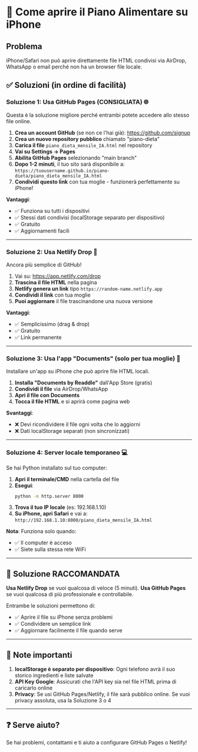 # 📱 Come aprire il Piano Alimentare su iPhone

## Problema
iPhone/Safari non può aprire direttamente file HTML condivisi via AirDrop, WhatsApp o email perché non ha un browser file locale.

## ✅ Soluzioni (in ordine di facilità)

### **Soluzione 1: Usa GitHub Pages (CONSIGLIATA)** 🌐

Questa è la soluzione migliore perché entrambi potete accedere allo stesso file online.

1. **Crea un account GitHub** (se non ce l'hai già): https://github.com/signup
2. **Crea un nuovo repository pubblico** chiamato "piano-dieta"
3. **Carica il file** `piano_dieta_mensile_IA.html` nel repository
4. **Vai su Settings → Pages**
5. **Abilita GitHub Pages** selezionando "main branch"
6. **Dopo 1-2 minuti**, il tuo sito sarà disponibile a: `https://tuousername.github.io/piano-dieta/piano_dieta_mensile_IA.html`
7. **Condividi questo link** con tua moglie - funzionerà perfettamente su iPhone!

**Vantaggi**:
- ✅ Funziona su tutti i dispositivi
- ✅ Stessi dati condivisi (localStorage separato per dispositivo)
- ✅ Gratuito
- ✅ Aggiornamenti facili

---

### **Soluzione 2: Usa Netlify Drop** 🚀

Ancora più semplice di GitHub!

1. Vai su: https://app.netlify.com/drop
2. **Trascina il file HTML** nella pagina
3. **Netlify genera un link** tipo `https://random-name.netlify.app`
4. **Condividi il link** con tua moglie
5. **Puoi aggiornare** il file trascinandone una nuova versione

**Vantaggi**:
- ✅ Semplicissimo (drag & drop)
- ✅ Gratuito
- ✅ Link permanente

---

### **Soluzione 3: Usa l'app "Documents" (solo per tua moglie)** 📂

Installare un'app su iPhone che può aprire file HTML locali.

1. **Installa "Documents by Readdle"** dall'App Store (gratis)
2. **Condividi il file** via AirDrop/WhatsApp
3. **Apri il file con Documents**
4. **Tocca il file HTML** e si aprirà come pagina web

**Svantaggi**:
- ❌ Devi ricondividere il file ogni volta che lo aggiorni
- ❌ Dati localStorage separati (non sincronizzati)

---

### **Soluzione 4: Server locale temporaneo** 💻

Se hai Python installato sul tuo computer:

1. **Apri il terminale/CMD** nella cartella del file
2. **Esegui**:
   ```bash
   python -m http.server 8000
   ```
3. **Trova il tuo IP locale** (es: 192.168.1.10)
4. **Su iPhone, apri Safari** e vai a: `http://192.168.1.10:8000/piano_dieta_mensile_IA.html`

**Nota**: Funziona solo quando:
- ✅ Il computer è acceso
- ✅ Siete sulla stessa rete WiFi

---

## 🎯 Soluzione RACCOMANDATA

**Usa Netlify Drop** se vuoi qualcosa di veloce (5 minuti).
**Usa GitHub Pages** se vuoi qualcosa di più professionale e controllabile.

Entrambe le soluzioni permettono di:
- ✅ Aprire il file su iPhone senza problemi
- ✅ Condividere un semplice link
- ✅ Aggiornare facilmente il file quando serve

---

## 📝 Note importanti

1. **localStorage è separato per dispositivo**: Ogni telefono avrà il suo storico ingredienti e liste salvate
2. **API Key Google**: Assicurati che l'API key sia nel file HTML prima di caricarlo online
3. **Privacy**: Se usi GitHub Pages/Netlify, il file sarà pubblico online. Se vuoi privacy assoluta, usa la Soluzione 3 o 4

---

## ❓ Serve aiuto?

Se hai problemi, contattami e ti aiuto a configurare GitHub Pages o Netlify!
